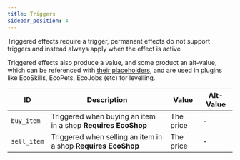 ```yaml
---
title: Triggers
sidebar_position: 4
---
```


Triggered effects require a trigger, permanent effects do not support triggers and instead always apply when the effect is active

Triggered effects also produce a value, and some product an alt-value, which can be referenced with [their placeholders](https://plugins.auxilor.io/effects/configuring-an-effect#placeholders), and are used in plugins like EcoSkills, EcoPets, EcoJobs (etc) for levelling.

| ID          | Description                                                   | Value     | Alt-Value |
| ----------- | ------------------------------------------------------------- | --------- | --------- |
| `buy_item`  | Triggered when buying an item in a shop **Requires EcoShop**  | The price | -         |
| `sell_item` | Triggered when selling an item in a shop **Requires EcoShop** | The price | -         |
